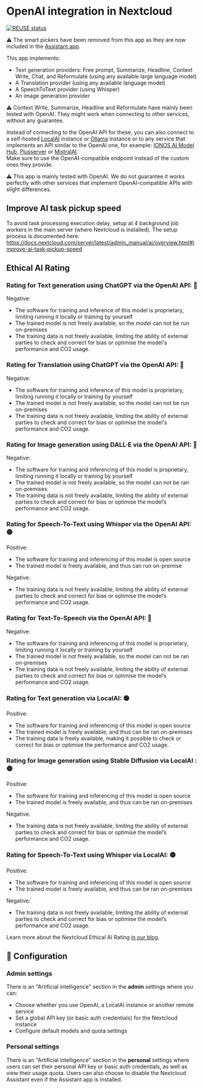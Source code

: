 <!--
  - SPDX-FileCopyrightText: 2022 Nextcloud GmbH and Nextcloud contributors
  - SPDX-License-Identifier: AGPL-3.0-or-later
-->
# OpenAI integration in Nextcloud

[![REUSE status](https://api.reuse.software/badge/github.com/nextcloud/integration_openai)](https://api.reuse.software/info/github.com/nextcloud/integration_openai)

:warning: The smart pickers have been removed from this app
as they are now included in the [Assistant app](https://apps.nextcloud.com/apps/assistant).

This app implements:

* Text generation providers: Free prompt, Summarize, Headline, Context Write, Chat, and Reformulate (using any available large language model)
* A Translation provider (using any available language model)
* A SpeechToText provider (using Whisper)
* An image generation provider

:warning: Context Write, Summarize, Headline and Reformulate have mainly been tested with OpenAI.
They might work when connecting to other services, without any guarantee.

Instead of connecting to the OpenAI API for these, you can also connect to a self-hosted [LocalAI](https://localai.io) instance or [Ollama](https://ollama.com/) instance
or to any service that implements an API similar to the OpenAI one, for example:
[IONOS AI Model Hub](https://docs.ionos.com/cloud/ai/ai-model-hub), [Plusserver](https://www.plusserver.com/en/ai-platform/) or [MistralAI](https://mistral.ai).  
Make sure to use the OpenAI-compatible endpoint instead of the custom ones they provide.

:warning: This app is mainly tested with OpenAI. We do not guarantee it works perfectly
with other services that implement OpenAI-compatible APIs with slight differences.

## Improve AI task pickup speed

To avoid task processing execution delay, setup at 4 background job workers in the main server (where Nextcloud is installed). The setup process is documented here: https://docs.nextcloud.com/server/latest/admin_manual/ai/overview.html#improve-ai-task-pickup-speed

## Ethical AI Rating
### Rating for Text generation using ChatGPT via the OpenAI API: 🔴

Negative:
* The software for training and inference of this model is proprietary, limiting running it locally or training by yourself
* The trained model is not freely available, so the model can not be run on-premises
* The training data is not freely available, limiting the ability of external parties to check and correct for bias or optimise the model's performance and CO2 usage.


### Rating for Translation using ChatGPT via the OpenAI API: 🔴

Negative:
* The software for training and inference of this model is proprietary, limiting running it locally or training by yourself
* The trained model is not freely available, so the model can not be run on-premises
* The training data is not freely available, limiting the ability of external parties to check and correct for bias or optimise the model's performance and CO2 usage.

### Rating for Image generation using DALL·E via the OpenAI API: 🔴

Negative:
* The software for training and inferencing of this model is proprietary, limiting running it locally or training by yourself
* The trained model is not freely available, so the model can not be ran on-premises
* The training data is not freely available, limiting the ability of external parties to check and correct for bias or optimise the model’s performance and CO2 usage.


### Rating for Speech-To-Text using Whisper via the OpenAI API: 🟡

Positive:
* The software for training and inferencing of this model is open source
* The trained model is freely available, and thus can run on-premise

Negative:
* The training data is not freely available, limiting the ability of external parties to check and correct for bias or optimise the model’s performance and CO2 usage.

### Rating for Text-To-Speech via the OpenAI API: 🔴

Negative:
* The software for training and inferencing of this model is proprietary, limiting running it locally or training by yourself
* The trained model is not freely available, so the model can not be ran on-premises
* The training data is not freely available, limiting the ability of external parties to check and correct for bias or optimise the model’s performance and CO2 usage.


### Rating for Text generation via LocalAI: 🟢

Positive:
* The software for training and inferencing of this model is open source
* The trained model is freely available, and thus can be ran on-premises
* The training data is freely available, making it possible to check or correct for bias or optimise the performance and CO2 usage.


### Rating for Image generation using Stable Diffusion via LocalAI : 🟡

Positive:
* The software for training and inferencing of this model is open source
* The trained model is freely available, and thus can be ran on-premises

Negative:
* The training data is not freely available, limiting the ability of external parties to check and correct for bias or optimise the model’s performance and CO2 usage.


### Rating for Speech-To-Text using Whisper via LocalAI: 🟡

Positive:
* The software for training and inferencing of this model is open source
* The trained model is freely available, and thus can be ran on-premises

Negative:
* The training data is not freely available, limiting the ability of external parties to check and correct for bias or optimise the model’s performance and CO2 usage.


Learn more about the Nextcloud Ethical AI Rating [in our blog](https://nextcloud.com/blog/nextcloud-ethical-ai-rating/).

## 🔧 Configuration

### Admin settings

There is an "Artificial intelligence" section in the **admin** settings where you can:
* Choose whether you use OpenAI, a LocalAI instance or another remote service
* Set a global API key (or basic auth credentials) for the Nextcloud instance
* Configure default models and quota settings

### Personal settings

There is an "Artificial intelligence" section in the **personal** settings where users can set their personal API key or basic auth credentials,
as well as view their usage quota.
Users can also choose to disable the Nextcloud Assistant even if the Assistant app is installed.
